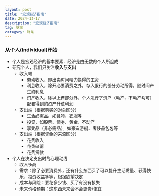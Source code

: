```yaml
---
layout: post
title: "宏观经济指南"
date: 2024-12-17
description: "宏观经济指南"
tag: 随笔
category: 财经
---
```




### 从个人(individual)开始
- 个人是宏观经济的基本要素，经济是由无数的个人所组成
- 研究个人，我们只关注**收入与支出**
    + 收入端
        * 劳动收入，即出卖时间精力换得的工资
        * 利息收入，除开必要消费之外，存入银行的部分劳动所得，随时间产生的利息
        * 资产收入，除以上两部分外，个人进行了资产（动产、不动产均可）配置得到的资产升值利润
    + 支出端（根据购买的对象区分）
        * 生活必需品，如食物、衣服等
        * 投资，如股票、债券、黄金、不动产
        * 享受品（非必需品），如豪车游艇、奢侈品包包等
    + 支出端（根据资金的来源区分）
        * 花费收入
        * 花费储蓄
        * 花费贷款
- 个人在决定支出时的心理动线
    + 收入多高
    + 需求：除了必要消费外，还有什么东西买了可以提升生活质量、获得快乐、投资收益等等，根据欲望决定
    + 成本与风险：要花多少钱、买了有没有损失
    + 未来价格预期：这东西未来会不会更贵/便宜
